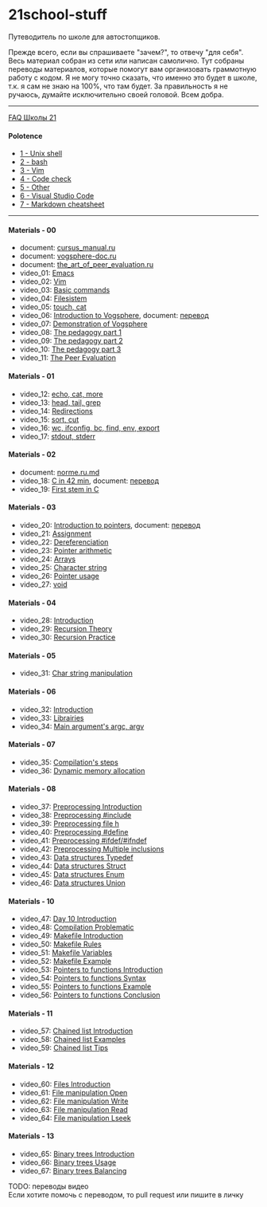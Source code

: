 # 21school-stuff #
Путеводитель по школе для автостопщиков.
  
Прежде всего, если вы спрашиваете "зачем?", то отвечу "для себя". Весь материал собран из сети или написан самолично. Тут собраны переводы материалов, которые помогут вам организовать граммотную работу с кодом. Я не могу точно сказать, что именно это будет в школе, т.к. я сам не знаю на 100%, что там будет. За правильность я не ручаюсь, думайте исключительно своей головой. Всем добра.

---

[FAQ Школы 21](https://docs.google.com/spreadsheets/d/1TdkoNjlj8RChC64Vi9igEjNY2q_sc_JMcunMk3oYywg/edit#gid=1558877365)

#### Polotence ####
* [1 - Unix shell](materials/polotence/polotence.1_unix-shell.md)
* [2 - bash](materials/polotence/polotence.2_bash.md)
* [3 - Vim](materials/polotence/polotence.3_vim.md)
* [4 - Code check](materials/polotence/polotence.4_code-check.md)
* [5 - Other](materials/polotence/polotence.5_other.md)
* [6 - Visual Studio Code](materials/polotence/polotence.6_vsc.md)
* [7 - Markdown cheatsheet](materials/polotence.7_markdown-cheatsheet.md)

---

#### Materials - 00 ####
* document: [cursus_manual.ru](materials/cursus_manual.ru.md)
* document: [vogsphere-doc.ru](materials/vogsphere-doc.ru.md)
* document: [the_art_of_peer_evaluation.ru](materials/the_art_of_peer_evaluation.md)
* video_01: [Emacs](https://youtu.be/FbOvjKqBvFY)
* video_02: [Vim](https://youtu.be/vVbq9Y-oLUQ)
* video_03: [Basic commands](https://youtu.be/Q0mZn__JB0o)
* video_04: [Filesistem](https://youtu.be/_j2Ac-Odh5Q)
* video_05: [touch, cat](https://youtu.be/9wW7jhuMCQw)
* video_06: [Introduction to Vogsphere](https://youtu.be/dyLOcpZwuEA), document: [перевод](materials/videos/06_introduction_to_vogsphere.md)
* video_07: [Demonstration of Vogsphere](https://youtu.be/Vp_1Yyoh43E)
* video_08: [The pedagogy part 1](https://youtu.be/BrrfcEtDeXs)
* video_09: [The pedagogy part 2](https://youtu.be/Vmk65GxAoXE)
* video_10: [The pedagogy part 3](https://youtu.be/dPwnbBVsAiY)
* video_11: [The Peer Evaluation](https://youtu.be/xLqp4uGx518)

#### Materials - 01 ####
* video_12: [echo, cat, more](https://youtu.be/MrDA7LpFWJA)
* video_13: [head, tail, grep](https://youtu.be/hO1Z82kS6WE)
* video_14: [Redirections](https://youtu.be/jcKlDWjvrzI)
* video_15: [sort, cut](https://youtu.be/A9Bu-zaeGZw)
* video_16: [wc, ifconfig, bc, find, env, export](https://youtu.be/0itcTgtTNzE)
* video_17: [stdout, stderr](https://youtu.be/53ez4eU3fH0)

#### Materials - 02 ####
* document: [norme.ru.md](materials/norme.ru.md)
* video_18: [C in 42 min](https://youtu.be/0NPVivMBRsU), document: [перевод](materials/videos/18_c_in_42_min.docx)
* video_19: [First stem in C](https://youtu.be/3Jlvk35xITA)

#### Materials - 03 ####
* video_20: [Introduction to pointers](https://youtu.be/lxpt8AVQ5Kc), document: [перевод](materials/videos/20_introduction_to_pointers.md)
* video_21: [Assignment](https://youtu.be/RzTDMUt3mgo)
* video_22: [Dereferenciation](https://youtu.be/sWEy1g-GLDI)
* video_23: [Pointer arithmetic](https://youtu.be/ueEQnuOAMGE)
* video_24: [Arrays](https://youtu.be/blLbmddwu0c)
* video_25: [Character string](https://youtu.be/yrr_LswaLKs)
* video_26: [Pointer usage](https://youtu.be/A0pGkVCSfM8)
* video_27: [void](https://youtu.be/JPWXdTYcLzQ)

#### Materials - 04 ####
* video_28: [Introduction](https://youtu.be/bGZ6671Cj_I)
* video_29: [Recursion Theory](https://youtu.be/RmRaX9Iha7I)
* video_30: [Recursion Practice](https://youtu.be/ZubAomTkRW0)

#### Materials - 05 ####
* video_31: [Char string manipulation](https://youtu.be/FdrnM_yCvuo)

#### Materials - 06 ####
* video_32: [Introduction](https://youtu.be/JUasjGeHLXI)
* video_33: [Librairies](https://youtu.be/kAsaS2MM7Zc)
* video_34: [Main argument's argc, argv](https://youtu.be/ZfDXV7B9xVs)

#### Materials - 07 ####
* video_35: [Compilation's steps](https://youtu.be/kQgnPdU6zcI)
* video_36: [Dynamic memory allocation](https://youtu.be/1yM9btlR-0Y)

#### Materials - 08 ####
* video_37: [Preprocessing Introduction](https://youtu.be/rcn5ieaD8cw)
* video_38: [Preprocessing #include](https://youtu.be/2LDXHgfK1_4)
* video_39: [Preprocessing file h](https://youtu.be/ViBRjqykabA)
* video_40: [Preprocessing #define](https://youtu.be/kr-gEa7f6Yg)
* video_41: [Preprocessing #ifdef/#ifndef](https://youtu.be/OgH3SPmeX5E)
* video_42: [Preprocessing Multiple inclusions](https://youtu.be/MWXa1sZGCQE)
* video_43: [Data structures Typedef](https://youtu.be/y_PkveDZOzY)
* video_44: [Data structures Struct](https://youtu.be/iCuaJVKZIUg)
* video_45: [Data structures Enum](https://youtu.be/ECZYDPpAW3U)
* video_46: [Data structures Union](https://youtu.be/fe_jRLalFBE)

#### Materials - 10 ####
* video_47: [Day 10 Introduction](https://youtu.be/Wc8QrN1Pyw0)
* video_48: [Compilation Problematic](https://youtu.be/Hgh_ibQIKvA)
* video_49: [Makefile Introduction](https://youtu.be/igooG-uWJGU)
* video_50: [Makefile Rules](https://youtu.be/8tayuPsmFBQ)
* video_51: [Makefile Variables](https://youtu.be/hKN-_OBQEqc)
* video_52: [Makefile Example](https://youtu.be/rHsp0SWtmG0)
* video_53: [Pointers to functions Introduction](https://youtu.be/xGE0whWi3yA)
* video_54: [Pointers to functions Syntax](https://youtu.be/FtEEtW6Gdoc)
* video_55: [Pointers to functions Example](https://youtu.be/BImoa42olGA)
* video_56: [Pointers to functions Conclusion](https://youtu.be/EbVaVnTN52A)

#### Materials - 11 ####
* video_57: [Chained list Introduction](https://youtu.be/26dq7wNXPOo)
* video_58: [Chained list Examples](https://youtu.be/eUmqPMxALPQ)
* video_59: [Chained list Tips](https://youtu.be/bN9ZMEaagI4)

#### Materials - 12 ####
* video_60: [Files Introduction](https://youtu.be/ckG9V9bztD8)
* video_61: [File manipulation Open](https://youtu.be/u5gdVH-xkxI)
* video_62: [File manipulation Write](https://youtu.be/QB0OWaSdoO8)
* video_63: [File manipulation Read](https://youtu.be/heu6ivppeVg)
* video_64: [File manipulation Lseek](https://youtu.be/pFfMmVTDfm8)

#### Materials - 13 ####
* video_65: [Binary trees Introduction](https://youtu.be/doc0nBHKOLQ)
* video_66: [Binary trees Usage](https://youtu.be/KQmrVph74sg)
* video_67: [Binary trees Balancing](https://youtu.be/5RE6OLZK5_0)

TODO: переводы видео  
Если хотите помочь с переводом, то pull request или пишите в личку
